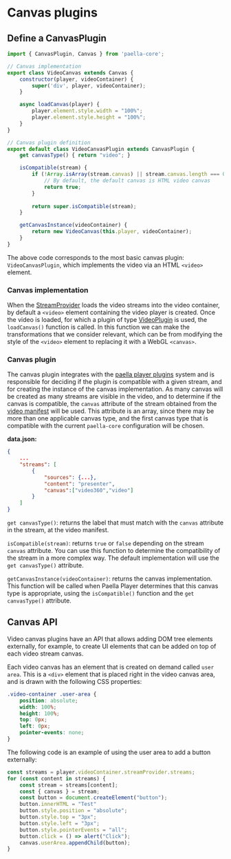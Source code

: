 # Canvas plugins

## Define a CanvasPlugin

```javascript
import { CanvasPlugin, Canvas } from 'paella-core';

// Canvas implementation
export class VideoCanvas extends Canvas {
    constructor(player, videoContainer) {
        super('div', player, videoContainer);
    }

    async loadCanvas(player) {
        player.element.style.width = "100%";
        player.element.style.height = "100%";
    }
}

// Canvas plugin definition
export default class VideoCanvasPlugin extends CanvasPlugin {
    get canvasType() { return "video"; }

    isCompatible(stream) {
        if (!Array.isArray(stream.canvas) || stream.canvas.length === 0) {
            // By default, the default canvas is HTML video canvas
            return true;
        }
        
        return super.isCompatible(stream);
    }

    getCanvasInstance(videoContainer) {
        return new VideoCanvas(this.player, videoContainer);
    }
}
```



The above code corresponds to the most basic canvas plugin: `VideoCanvasPlugin`, which implements the video via an HTML `<video>` element.



### Canvas implementation

When the [StreamProvider](stream_provider.md) loads the video streams into the video container, by default a `<video>` element containing the video player is created. Once the video is loaded, for which a plugin of type [VideoPlugin](video_plugin.md) is used, the `loadCanvas()` function is called. In this function we can make the transformations that we consider relevant, which can be from modifying the style of the `<video>` element to replacing it with a WebGL `<canvas>`.



### Canvas plugin

The canvas plugin integrates with the [paella player plugins](plugins.md) system and is responsible for deciding if the plugin is compatible with a given stream, and for creating the instance of the canvas implementation. As many canvas will be created as many streams are visible in the video, and to determine if the canvas is compatible, the `canvas` attribute of the stream obtained from the [video manifest](video_manifest.md) will be used. This attribute is an array, since there may be more than one applicable canvas type, and the first canvas type that is compatible with the current `paella-core` configuration will be chosen.

**data.json:**

```json
{
    ...
    "streams": [
        {
            "sources": {...},
            "content": "presenter",
            "canvas":["video360","video"]
        }
    ]
}
```



`get canvasType()`: returns the label that must match with the `canvas` attribute in the stream, at the video manifest.

`isCompatible(stream)`: returns `true` or `false` depending on the stream `canvas` attribute. You can use this function to determine the compatibility of the stream in a more complex way. The default implementation will use the `get canvasType()` attribute.

`getCanvasInstance(videoContainer)`: returns the canvas implementation. This function will be called when Paella Player determines that this canvas type is appropriate, using the `isCompatible()` function and the `get canvasType()` attribute.

## Canvas API

Video canvas plugins have an API that allows adding DOM tree elements externally, for example, to create UI elements that can be added on top of each video stream canvas.

Each video canvas has an element that is created on demand called `user area`. This is a `<div>` element that is placed right in the video canvas area, and is drawn with the following CSS properties:

```css
.video-container .user-area {
	position: absolute;
    width: 100%;
    height: 100%;
    top: 0px;
    left: 0px;
    pointer-events: none;
}
```

The following code is an example of using the user area to add a button externally:

```javascript
const streams = player.videoContainer.streamProvider.streams;
for (const content in streams) {
    const stream = streams[content];
    const { canvas } = stream;
    const button = document.createElement("button");
    button.innerHTML = "Test"
    button.style.position = "absolute";
    button.style.top = "3px";
    button.style.left = "3px";
    button.style.pointerEvents = "all";
    button.click = () => alert("Click");
    canvas.userArea.appendChild(button);
}
```